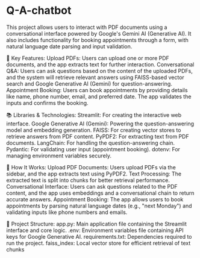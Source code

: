 # Q-A-chatbot


This project allows users to interact with PDF documents using a conversational interface powered by Google's Gemini AI (Generative AI). It also includes functionality for booking appointments through a form, with natural language date parsing and input validation.

🔧 Key Features:
Upload PDFs: Users can upload one or more PDF documents, and the app extracts text for further interaction.
Conversational Q&A: Users can ask questions based on the content of the uploaded PDFs, and the system will retrieve relevant answers using FAISS-based vector search and Google Generative AI (Gemini) for question-answering.
Appointment Booking: Users can book appointments by providing details like name, phone number, email, and preferred date. The app validates the inputs and confirms the booking.

📚 Libraries & Technologies:
Streamlit: For creating the interactive web interface.
Google Generative AI (Gemini): Powering the question-answering model and embedding generation.
FAISS: For creating vector stores to retrieve answers from PDF content.
PyPDF2: For extracting text from PDF documents.
LangChain: For handling the question-answering chain.
Pydantic: For validating user input (appointment booking).
dotenv: For managing environment variables securely.

🚀 How It Works:
Upload PDF Documents: Users upload PDFs via the sidebar, and the app extracts text using PyPDF2.
Text Processing: The extracted text is split into chunks for better retrieval performance.
Conversational Interface: Users can ask questions related to the PDF content, and the app uses embeddings and a conversational chain to return accurate answers.
Appointment Booking: The app allows users to book appointments by parsing natural language dates (e.g., "next Monday") and validating inputs like phone numbers and emails.

📂 Project Structure:
app.py: Main application file containing the Streamlit interface and core logic.
.env: Environment variables file containing API keys for Google Generative AI.
requirements.txt: Dependencies required to run the project.
faiss_index: Local vector store for efficient retrieval of text chunks
